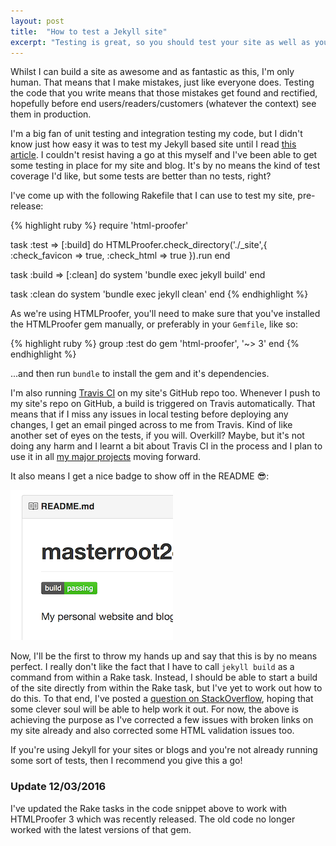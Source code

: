 ```yaml
---
layout: post
title:  "How to test a Jekyll site"
excerpt: "Testing is great, so you should test your site as well as your code."
---
```


Whilst I can build a site as awesome and as fantastic as this, I'm only human. That means that I make mistakes, just
like everyone does. Testing the code that you write means that those mistakes get found and rectified, hopefully before
end users/readers/customers (whatever the context) see them in production.

I'm a big fan of unit testing and integration testing my code, but I didn't know just how easy it was to test my
Jekyll based site until I read [this article][1]. I couldn't resist having a go at this myself and I've been able to
get some testing in place for my site and blog. It's by no means the kind of test coverage I'd like, but some tests are
better than no tests, right?

I've come up with the following Rakefile that I can use to test my site, pre-release:

{% highlight ruby %}
require 'html-proofer'

task :test => [:build] do
  HTMLProofer.check_directory('./_site',{
                                 :check_favicon => true,
                                 :check_html => true
                             }).run
end

task :build => [:clean] do
  system 'bundle exec jekyll build'
end

task :clean do
  system 'bundle exec jekyll clean'
end
{% endhighlight %}

As we're using HTMLProofer, you'll need to make sure that you've installed the HTMLProofer gem manually, or preferably
in your `Gemfile`, like so:

{% highlight ruby %}
group :test do
  gem 'html-proofer', '~> 3'
end
{% endhighlight %}

...and then run `bundle` to install the gem and it's dependencies.

I'm also running [Travis CI][4] on my site's GitHub repo too. Whenever I push to my site's repo on GitHub, a build is
triggered on Travis automatically. That means that if I miss any issues in local testing before deploying any changes,
I get an email pinged across to me from Travis. Kind of like another set of eyes on the tests, if you will. Overkill?
Maybe, but it's not doing any harm and I learnt a bit about Travis CI in the process and I plan to use it in all
[my major projects][3] moving forward.

It also means I get a nice badge to show off in the README :sunglasses::

![Screenshot of README.md](/assets/img/posts/how_to_test_a_jekyll_site/readme_screenshot.png)

Now, I'll be the first to throw my hands up and say that this is by no means perfect. I really don't like the fact that
I have to call `jekyll build` as a command from within a Rake task. Instead, I should be able to start a build of the
site directly from within the Rake task, but I've yet to work out how to do this. To that end, I've posted a
[question on StackOverflow][2], hoping that some clever soul will be able to help work it out. For now, the above is
achieving the purpose as I've corrected a few issues with broken links on my site already and also corrected some HTML
validation issues too.

If you're using Jekyll for your sites or blogs and you're not already running some sort of tests, then I recommend you
give this a go!

### Update 12/03/2016
I've updated the Rake tasks in the code snippet above to work with HTMLProofer 3 which was recently released. The old
code no longer worked with the latest versions of that gem.

[1]: https://jacobtomlinson.dev/posts/2015/test-your-jekyll-blog-with-travis-ci/
[2]: http://stackoverflow.com/questions/33582197/how-do-i-build-a-jekyll-site-from-rake-task-without-using-the-command-line
[3]: /portfolio
[4]: https://travis-ci.org
